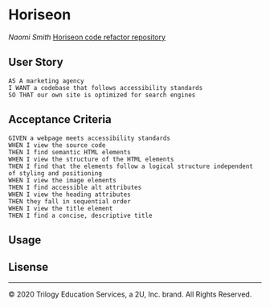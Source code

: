 # Horiseon
 *Naomi Smith*
  [Horiseon code refactor repository](git@github.com:smithnaomi/Horiseon.git)
 ## User Story

```
AS A marketing agency
I WANT a codebase that follows accessibility standards
SO THAT our own site is optimized for search engines
```
## Acceptance Criteria

```
GIVEN a webpage meets accessibility standards
WHEN I view the source code
THEN I find semantic HTML elements
WHEN I view the structure of the HTML elements
THEN I find that the elements follow a logical structure independent of styling and positioning
WHEN I view the image elements
THEN I find accessible alt attributes
WHEN I view the heading attributes
THEN they fall in sequential order
WHEN I view the title element
THEN I find a concise, descriptive title
```

## Usage

<!-- ![code refactor demo]( screenshot) -->

## Lisense
- - -
© 2020 Trilogy Education Services, a 2U, Inc. brand. All Rights Reserved.
